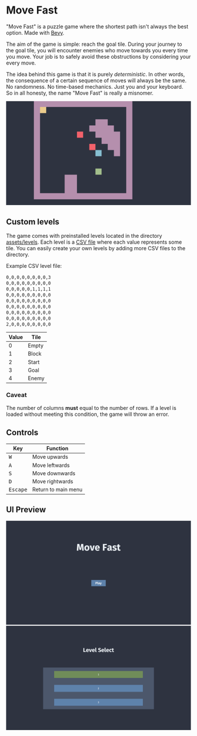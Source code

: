 # Move Fast

"Move Fast" is a puzzle game where the shortest path isn't always the best option.
Made with [Bevy](https://github.com/bevyengine/bevy).

The aim of the game is simple: reach the goal tile.
During your journey to the goal tile, you will encounter enemies who move towards you every time you move.
Your job is to safely avoid these obstructions by considering your every move.

The idea behind this game is that it is purely _deterministic_.
In other words, the consequence of a certain sequence of moves will always be the same.
No randomness. No time-based mechanics. Just you and your keyboard.
So in all honesty, the name "Move Fast" is really a misnomer.

![game](https://github.com/claby2/move-fast/blob/preview/game.png)

## Custom levels

The game comes with preinstalled levels located in the directory [assets/levels](assets/levels).
Each level is a [CSV file](https://en.wikipedia.org/wiki/Comma-separated_values) where each value represents some tile.
You can easily create your own levels by adding more CSV files to the directory.

Example CSV level file:

    0,0,0,0,0,0,0,0,3
    0,0,0,0,0,0,0,0,0
    0,0,0,0,0,1,1,1,1
    0,0,0,0,0,0,0,0,0
    0,0,0,0,0,0,0,0,0
    0,0,0,0,0,0,0,0,0
    0,0,0,0,0,0,0,0,0
    0,0,0,0,0,0,0,0,0
    2,0,0,0,0,0,0,0,0

| Value | Tile  |
| ----- | ----- |
| 0     | Empty |
| 1     | Block |
| 2     | Start |
| 3     | Goal  |
| 4     | Enemy |

### Caveat

The number of columns **must** equal to the number of rows.
If a level is loaded without meeting this condition, the game will throw an error.

## Controls

| Key               | Function            |
| ----------------- | ------------------- |
| <kbd>W</kbd>      | Move upwards        |
| <kbd>A</kbd>      | Move leftwards      |
| <kbd>S</kbd>      | Move downwards      |
| <kbd>D</kbd>      | Move rightwards     |
| <kbd>Escape</kbd> | Return to main menu |

## UI Preview

![menu](https://github.com/claby2/move-fast/blob/preview/menu.png)
![level](https://github.com/claby2/move-fast/blob/preview/level.png)
